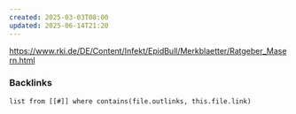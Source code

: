 ```yaml
---
created: 2025-03-03T08:00
updated: 2025-06-14T21:20
---
```


https://www.rki.de/DE/Content/Infekt/EpidBull/Merkblaetter/Ratgeber_Masern.html

### Backlinks
```dataview 
list from [[#]] where contains(file.outlinks, this.file.link)
```

